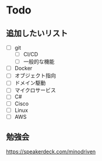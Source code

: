 # Todo

## 追加したいリスト
- [ ] git
  - [ ] CI/CD
  - [ ] 一般的な機能
- [ ] Docker
- [ ] オブジェクト指向
- [ ] ドメイン駆動
- [ ] マイクロサービス
- [ ] C#
- [ ] Cisco
- [ ] Linux
- [ ] AWS

## 勉強会

https://speakerdeck.com/minodriven
